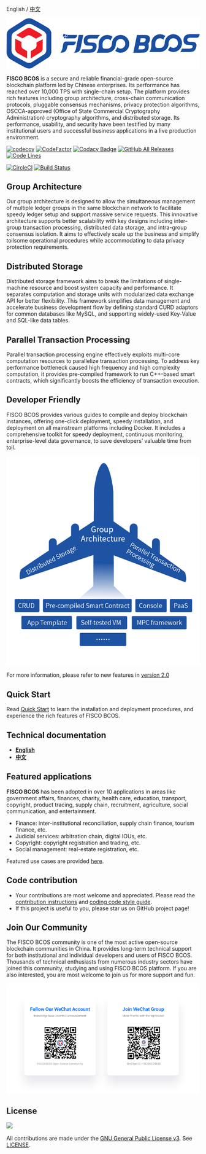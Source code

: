English / [中文](docs/README_CN.md)

![](docs/images/FISCO_BCOS_Logo.svg)

**FISCO BCOS** is a secure and reliable financial-grade open-source blockchain platform led by Chinese enterprises. Its performance has reached over 10,000 TPS with single-chain setup. The platform provides rich features including group architecture, cross-chain communication protocols, pluggable consensus mechanisms, privacy protection algorithms, OSCCA-approved (Office of State Commercial Cryptography Administration) cryptography algorithms, and distributed storage. Its performance, usability, and security have been testified by many institutional users and successful business applications in a live production environment.

[![codecov](https://codecov.io/gh/FISCO-BCOS/FISCO-BCOS/branch/master/graph/badge.svg)](https://codecov.io/gh/FISCO-BCOS/FISCO-BCOS) [![CodeFactor](https://www.codefactor.io/repository/github/fisco-bcos/FISCO-BCOS/badge)](https://www.codefactor.io/repository/github/fisco-bcos/FISCO-BCOS) [![Codacy Badge](https://api.codacy.com/project/badge/Grade/08552871ee104fe299b00bc79f8a12b9)](https://www.codacy.com/app/fisco-dev/FISCO-BCOS?utm_source=github.com&amp;utm_medium=referral&amp;utm_content=FISCO-BCOS/FISCO-BCOS&amp;utm_campaign=Badge_Grade) [![GitHub All Releases](https://img.shields.io/github/downloads/FISCO-BCOS/FISCO-BCOS/total.svg)](https://github.com/FISCO-BCOS/FISCO-BCOS) [![Code Lines](https://tokei.rs/b1/github/FISCO-BCOS/FISCO-BCOS?category=code)](https://github.com/FISCO-BCOS/FISCO-BCOS)

[![CircleCI](https://circleci.com/gh/FISCO-BCOS/FISCO-BCOS.svg?style=shield)](https://circleci.com/gh/FISCO-BCOS/FISCO-BCOS)  [![Build Status](https://travis-ci.org/FISCO-BCOS/FISCO-BCOS.svg)](https://travis-ci.org/FISCO-BCOS/FISCO-BCOS)

## Group Architecture

Our group architecture is designed to allow the simultaneous management of multiple ledger groups in the same blockchain network to facilitate speedy ledger setup and support massive service requests. This innovative architecture supports better scalability with key designs including inter-group transaction processing, distributed data storage, and intra-group consensus isolation. It aims to effectively scale up the business and simplify toilsome operational procedures while accommodating to data privacy protection requirements.

## Distributed Storage

Distributed storage framework aims to break the limitations of single-machine resource and boost system capacity and performance. It separates computation and storage units with modularized data exchange API for better flexibility. This framework simplifies data management and accelerate business development flow by defining standard CURD adaptors for common databases like MySQL, and supporting widely-used Key-Value and SQL-like data tables.

## Parallel Transaction Processing

Parallel transaction processing engine effectively exploits multi-core computation resources to parallelize transaction processing. To address key performance bottleneck caused high frequency and high complexity computation, it provides pre-compiled framework to run C++-based smart contracts, which significantly boosts the efficiency of transaction execution.

## Developer Friendly

FISCO BCOS provides various guides to compile and deploy blockchain instances, offering one-click deployment, speedy installation, and deployment on all mainstream platforms including Docker. It includes a comprehensive toolkit for speedy deployment, continuous monitoring, enterprise-level data governance, to save developers’ valuable time from toil.

![Key Features of FISCO BCOS 2.0](https://raw.githubusercontent.com/FISCO-BCOS/LargeFiles/master/images/plane_en.png)

For more information, please refer to new features in [version 2.0](https://fisco-bcos-documentation.readthedocs.io/zh_CN/latest/docs/what_is_new.html)

## Quick Start

Read [Quick Start](https://fisco-bcos-documentation.readthedocs.io/zh_CN/latest/docs/installation.html) to learn the installation and deployment procedures, and experience the rich features of FISCO BCOS.

## Technical documentation

- [**English**](https://fisco-bcos-documentation.readthedocs.io/en/latest/)
- [**中文**](https://fisco-bcos-documentation.readthedocs.io/zh_CN/latest/)

## Featured applications

**FISCO BCOS** has been adopted in over 10 applications in areas like government affairs, finances, charity, health care, education, transport, copyright, product tracing, supply chain, recruitment, agriculture, social communication, and entertainment.

- Finance: inter-institutional reconciliation, supply chain finance, tourism finance, etc.
- Judicial services: arbitration chain, digital IOUs, etc.
- Copyright: copyright registration and trading, etc.
- Social management: real-estate registration, etc.

Featured use cases are provided [here](http://www.fisco-bcos.org/assets/docs/FISCO%20BCOS%20-%20Featured%20Cases.pdf).

## Code contribution

- Your contributions are most welcome and appreciated. Please read the [contribution instructions](https://mp.weixin.qq.com/s/_w_auH8X4SQQWO3lhfNrbQ) and [coding code style guide](CODING_STYLE.md).
- If this project is useful to you, please star us on GitHub project page!

## Join Our Community

The FISCO BCOS community is one of the most active open-source blockchain communities in China. It provides long-term technical support for both institutional and individual developers and users of FISCO BCOS. Thousands of technical enthusiasts from numerous industry sectors have joined this community, studying and using FISCO BCOS platform. If you are also interested, you are most welcome to join us for more support and fun.

![](https://raw.githubusercontent.com/FISCO-BCOS/LargeFiles/master/images/QR_image_en.png)

## License

[![](https://img.shields.io/github/license/FISCO-BCOS/FISCO-BCOS.svg)](LICENSE)

All contributions are made under the [GNU General Public License v3](https://www.gnu.org/licenses/gpl-3.0.en.html). See [LICENSE](LICENSE).

